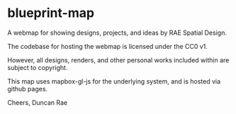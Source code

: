 # blueprint-map
A webmap for showing designs, projects, and ideas by RAE Spatial Design.

The codebase for hosting the webmap is licensed under the CC0 v1.

However, all designs, renders, and other personal works included within are subject to copyright.

This map uses mapbox-gl-js for the underlying system, and is hosted via github pages.

Cheers,
Duncan Rae
